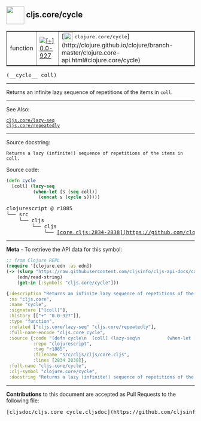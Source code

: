 ## <img width="48px" valign="middle" src="http://i.imgur.com/Hi20huC.png"> cljs.core/cycle

 <table border="1">
<tr>

<td>function</td>
<td><a href="https://github.com/cljsinfo/cljs-api-docs/tree/0.0-927"><img valign="middle" alt="[+] 0.0-927" src="https://img.shields.io/badge/+-0.0--927-lightgrey.svg"></a> </td>
<td>
[<img height="24px" valign="middle" src="http://i.imgur.com/1GjPKvB.png"> <samp>clojure.core/cycle</samp>](http://clojure.github.io/clojure/branch-master/clojure.core-api.html#clojure.core/cycle)
</td>
</tr>
</table>

 <samp>
(__cycle__ coll)<br>
</samp>

---

Returns an infinite lazy sequence of repetitions of the items in `coll`.

---


See Also:

[`cljs.core/lazy-seq`](cljs.core_lazy-seq.md)<br>
[`cljs.core/repeatedly`](cljs.core_repeatedly.md)<br>

---

Source docstring:

```
Returns a lazy (infinite!) sequence of repetitions of the items in coll.
```

Source code:

```clj
(defn cycle
  [coll] (lazy-seq
          (when-let [s (seq coll)]
            (concat s (cycle s)))))
```

 <pre>
clojurescript @ r1885
└── src
    └── cljs
        └── cljs
            └── <ins>[core.cljs:2834-2838](https://github.com/clojure/clojurescript/blob/r1885/src/cljs/cljs/core.cljs#L2834-L2838)</ins>
</pre>


---

__Meta__ - To retrieve the API data for this symbol:

```clj
;; from Clojure REPL
(require '[clojure.edn :as edn])
(-> (slurp "https://raw.githubusercontent.com/cljsinfo/cljs-api-docs/catalog/cljs-api.edn")
    (edn/read-string)
    (get-in [:symbols "cljs.core/cycle"]))
```

```clj
{:description "Returns an infinite lazy sequence of repetitions of the items in `coll`.",
 :ns "cljs.core",
 :name "cycle",
 :signature ["[coll]"],
 :history [["+" "0.0-927"]],
 :type "function",
 :related ["cljs.core/lazy-seq" "cljs.core/repeatedly"],
 :full-name-encode "cljs.core_cycle",
 :source {:code "(defn cycle\n  [coll] (lazy-seq\n          (when-let [s (seq coll)]\n            (concat s (cycle s)))))",
          :repo "clojurescript",
          :tag "r1885",
          :filename "src/cljs/cljs/core.cljs",
          :lines [2834 2838]},
 :full-name "cljs.core/cycle",
 :clj-symbol "clojure.core/cycle",
 :docstring "Returns a lazy (infinite!) sequence of repetitions of the items in coll."}

```

---

__Contributions__ to this document are accepted as Pull Requests to the following file:

 <pre>
[cljsdoc/cljs.core_cycle.cljsdoc](https://github.com/cljsinfo/cljs-api-docs/blob/master/cljsdoc/cljs.core_cycle.cljsdoc)
</pre>

